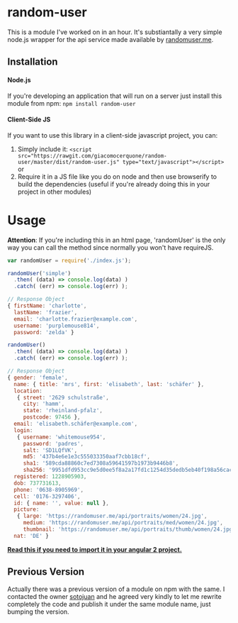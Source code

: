 # random-user

This is a module I've worked on in an hour. It's substiantally a very simple node.js wrapper for the api service made available by [randomuser.me](https://randomuser.me/).

## Installation
#### Node.js
If you're developing an application that will run on a server just install this module from npm: `npm install random-user`

#### Client-Side JS
If you want to use this library in a client-side javascript project, you can: <br />
1. Simply include it: `<script src="https://rawgit.com/giacomocerquone/random-user/master/dist/random-user.js" type="text/javascript"></script>` <br />
or <br />
2. Require it in a JS file like you do on node and then use browserify to build the dependencies (useful if you're already doing this in your project in other modules)

# Usage
**Attention**: If you're including this in an html page, 'randomUser' is the only way you can call the method since normally you won't have requireJS.

```javascript
var randomUser = require('./index.js');

randomUser('simple')
  .then( (data) => console.log(data) )
  .catch( (err) => console.log(err) );

// Response Object
{ firstName: 'charlotte',
  lastName: 'frazier',
  email: 'charlotte.frazier@example.com',
  username: 'purplemouse814',
  password: 'zelda' }

randomUser()
  .then( (data) => console.log(data) )
  .catch( (err) => console.log(err) );

// Response Object
{ gender: 'female',
  name: { title: 'mrs', first: 'elisabeth', last: 'schäfer' },
  location:
   { street: '2629 schulstraße',
     city: 'hamm',
     state: 'rheinland-pfalz',
     postcode: 97456 },
  email: 'elisabeth.schäfer@example.com',
  login:
   { username: 'whitemouse954',
     password: 'padres',
     salt: 'SD1LQfVK',
     md5: '437b4e6e1e3c555033350aaf7cbb18cf',
     sha1: '589cda88860c7ed7308a59641597b1973b9446b8',
     sha256: '9951dfd953cc9e5d0ee5f8a2a17fd1c1254d35dedb5eb40f198a56cacc8289a9' },
  registered: 1228905903,
  dob: 737731613,
  phone: '0638-8905969',
  cell: '0176-3297406',
  id: { name: '', value: null },
  picture:
   { large: 'https://randomuser.me/api/portraits/women/24.jpg',
     medium: 'https://randomuser.me/api/portraits/med/women/24.jpg',
     thumbnail: 'https://randomuser.me/api/portraits/thumb/women/24.jpg' },
  nat: 'DE' }
```

**[Read this if you need to import it in your angular 2 project.](https://medium.com/@s_eschweiler/using-external-libraries-with-angular-2-87e06db8e5d1#.sgaawgrcb)**

## Previous Version
Actually there was a previous version of a module on npm with the same. I contacted the owner [sotojuan](https://www.npmjs.com/~sotojuan) and he agreed very kindly to let me rewrite completely the code and publish it under the same module name, just bumping the version.
